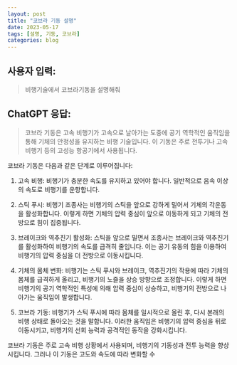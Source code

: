 ```yaml
---
layout: post
title: "코브라 기동 설명"
date: 2023-05-17
tags: [설명, 기동, 코브라]
categories: blog
---
```


## 사용자 입력:
> 비행기술에서 코브라기동을 설명해줘

## ChatGPT 응답:
> 코브라 기동은 고속 비행기가 고속으로 날아가는 도중에 공기 역학적인 움직임을 통해 기체의 안정성을 유지하는 비행 기술입니다. 이 기동은 주로 전투기나 고속 비행기 등의 고성능 항공기에서 사용됩니다.

코브라 기동은 다음과 같은 단계로 이루어집니다:

1. 고속 비행: 비행기가 충분한 속도를 유지하고 있어야 합니다. 일반적으로 음속 이상의 속도로 비행기를 운항합니다.

2. 스틱 푸시: 비행기 조종사는 비행기의 스틱을 앞으로 강하게 밀어서 기체의 각운동을 활성화합니다. 이렇게 하면 기체의 압력 중심이 앞으로 이동하게 되고 기체의 전방으로 힘이 집중됩니다.

3. 브레이크와 역추진기 활성화: 스틱을 앞으로 밀면서 조종사는 브레이크와 역추진기를 활성화하여 비행기의 속도를 급격히 줄입니다. 이는 공기 유동의 힘을 이용하여 비행기의 압력 중심을 더 전방으로 이동시킵니다.

4. 기체의 몸체 변화: 비행기는 스틱 푸시와 브레이크, 역추진기의 작용에 따라 기체의 몸체를 급격하게 올리고, 비행기의 노즐을 상승 방향으로 조정합니다. 이렇게 하면 비행기의 공기 역학적인 특성에 의해 압력 중심이 상승하고, 비행기의 전방으로 나아가는 움직임이 발생합니다.

5. 코브라 기동: 비행기가 스틱 푸시에 따라 몸체를 일시적으로 올린 후, 다시 본래의 비행 상태로 돌아오는 것을 말합니다. 이러한 움직임은 비행기의 압력 중심을 뒤로 이동시키고, 비행기의 선회 능력과 공격적인 동작을 강화시킵니다.

코브라 기동은 주로 고속 비행 상황에서 사용되며, 비행기의 기동성과 전투 능력을 향상시킵니다. 그러나 이 기동은 고도와 속도에 따라 변화할 수

